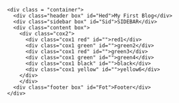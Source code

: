 <!DOCTYPE html>
<html lang="en">
  <head>
    <link rel="stylesheet" href="mYstyles.css">
    <title>My HTML Notes</title>

    <div class = "container">
      <div class="header box" id="Hed">My First Blog</div>
      <div class="sidebar box" id="Sid">SIDEBAR</div>
      <div class="content box">
        <div class="cox2">
          <div class="cox1 red" id="">red1</div>
          <div class="cox1 green" id="">green2</div>
          <div class="cox1 red" id="">green3</div>
          <div class="cox1 green" id="">green4</div>
          <div class="cox1 black" id="">black</div>
          <div class="cox1 yellow" id="">yellow6</div>
        </div>
        </div>
      <div class="footer box" id="Fot">Footer</div>
    </div>
  </head>
  <body>
